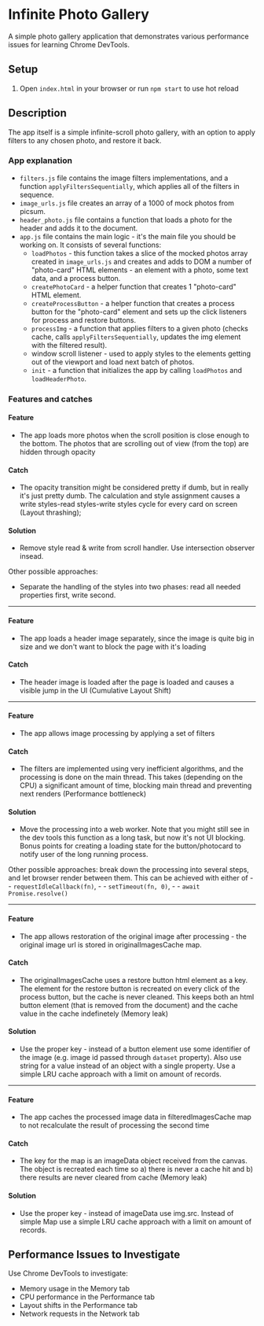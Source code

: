 # Infinite Photo Gallery

A simple photo gallery application that demonstrates various performance issues for learning Chrome DevTools.

## Setup

1. Open `index.html` in your browser or run `npm start` to use hot reload

## Description

The app itself is a simple infinite-scroll photo gallery, with an option to apply filters to any chosen photo, and restore it back.

### App explanation

- `filters.js` file contains the image filters implementations, and a function `applyFiltersSequentially`, which applies all of the filters in sequence.
- `image_urls.js` file creates an array of a 1000 of mock photos from picsum.
- `header_photo.js` file contains a function that loads a photo for the header and adds it to the document.
- `app.js` file contains the main logic - it's the main file you should be working on. It consists of several functions:
    - `loadPhotos` - this function takes a slice of the mocked photos array created in `image_urls.js` and creates and adds to DOM a number of "photo-card" HTML elements - an element with a photo, some text data, and a process button.
    - `createPhotoCard` - a helper function that creates 1 "photo-card" HTML element.
    - `createProcessButton` - a helper function that creates a process button for the "photo-card" element and sets up the click listeners for process and restore buttons.
    - `processImg` - a function that applies filters to a given photo (checks cache, calls `applyFiltersSequentially`, updates the img element with the filtered result).
    - window scroll listener - used to apply styles to the elements getting out of the viewport and load next batch of photos.
    - `init` - a function that initializes the app by calling `loadPhotos` and `loadHeaderPhoto`.

### Features and catches

#### Feature
- The app loads more photos when the scroll position is close enough to the bottom. The photos that are scrolling out of view (from the top) are hidden through opacity
#### Catch
- The opacity transition might be considered pretty if dumb, but in really it's just pretty dumb. The calculation and style assignment causes a write styles-read styles-write styles cycle for every card on screen (Layout thrashing);
#### Solution
- Remove style read & write from scroll handler. Use intersection observer insead.

Other possible approaches:
- Separate the handling of the styles into two phases: read all needed properties first, write second. 
-----------------

#### Feature
- The app loads a header image separately, since the image is quite big in size and we don't want to block the page with it's loading
#### Catch
- The header image is loaded after the page is loaded and causes a visible jump in the UI (Cumulative Layout Shift)
-----------------

#### Feature
- The app allows image processing by applying a set of filters
#### Catch
- The filters are implemented using very inefficient algorithms, and the processing is done on the main thread. This takes (depending on the CPU) a significant amount of time, blocking main thread and preventing next renders (Performance bottleneck)
#### Solution
- Move the processing into a web worker. Note that you might still see in the dev tools this function as a long task, but now it's not UI blocking. Bonus points for creating a loading state for the button/photocard to notify user of the long running process.

Other possible approaches: break down the processing into several steps, and let browser render between them. This can be achieved with either of
    - - `requestIdleCallback(fn)`, 
    - - `setTimeout(fn, 0)`, 
    - - `await Promise.resolve()`

-----------------

#### Feature
- The app allows restoration of the original image after processing - the original image url is stored in originalImagesCache map.
#### Catch
- The originalImagesCache uses a restore button html element as a key. The element for the restore button is recreated on every click of the process button, but the cache is never cleaned. This keeps both an html button element (that is removed from the document) and the cache value in the cache indefinetely (Memory leak)
#### Solution
- Use the proper key - instead of a button element use some identifier of the image (e.g. image id passed through `dataset` property). Also use string for a value instead of an object with a single property. Use a simple LRU cache approach with a limit on amount of records.
-----------------

#### Feature
- The app caches the processed image data in filteredImagesCache map to not recalculate the result of processing the second time
#### Catch
- The key for the map is an imageData object received from the canvas. The object is recreated each time so a) there is never a cache hit and b) there results are never cleared from cache (Memory leak)
#### Solution
- Use the proper key - instead of imageData use img.src. Instead of simple Map use a simple LRU cache approach with a limit on amount of records.

## Performance Issues to Investigate

Use Chrome DevTools to investigate:
- Memory usage in the Memory tab
- CPU performance in the Performance tab
- Layout shifts in the Performance tab
- Network requests in the Network tab 